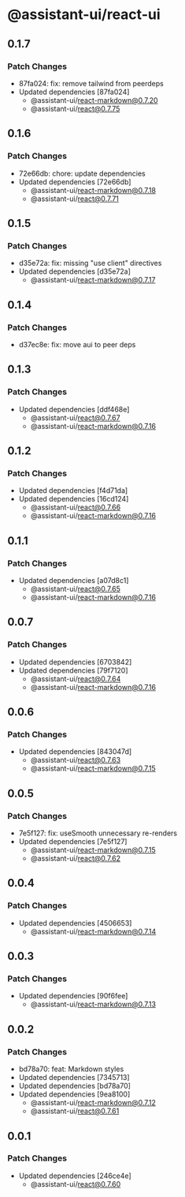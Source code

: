 # @assistant-ui/react-ui

## 0.1.7

### Patch Changes

- 87fa024: fix: remove tailwind from peerdeps
- Updated dependencies [87fa024]
  - @assistant-ui/react-markdown@0.7.20
  - @assistant-ui/react@0.7.75

## 0.1.6

### Patch Changes

- 72e66db: chore: update dependencies
- Updated dependencies [72e66db]
  - @assistant-ui/react-markdown@0.7.18
  - @assistant-ui/react@0.7.71

## 0.1.5

### Patch Changes

- d35e72a: fix: missing "use client" directives
- Updated dependencies [d35e72a]
  - @assistant-ui/react-markdown@0.7.17

## 0.1.4

### Patch Changes

- d37ec8e: fix: move aui to peer deps

## 0.1.3

### Patch Changes

- Updated dependencies [ddf468e]
  - @assistant-ui/react@0.7.67
  - @assistant-ui/react-markdown@0.7.16

## 0.1.2

### Patch Changes

- Updated dependencies [f4d71da]
- Updated dependencies [16cd124]
  - @assistant-ui/react@0.7.66
  - @assistant-ui/react-markdown@0.7.16

## 0.1.1

### Patch Changes

- Updated dependencies [a07d8c1]
  - @assistant-ui/react@0.7.65
  - @assistant-ui/react-markdown@0.7.16

## 0.0.7

### Patch Changes

- Updated dependencies [6703842]
- Updated dependencies [79f7120]
  - @assistant-ui/react@0.7.64
  - @assistant-ui/react-markdown@0.7.16

## 0.0.6

### Patch Changes

- Updated dependencies [843047d]
  - @assistant-ui/react@0.7.63
  - @assistant-ui/react-markdown@0.7.15

## 0.0.5

### Patch Changes

- 7e5f127: fix: useSmooth unnecessary re-renders
- Updated dependencies [7e5f127]
  - @assistant-ui/react-markdown@0.7.15
  - @assistant-ui/react@0.7.62

## 0.0.4

### Patch Changes

- Updated dependencies [4506653]
  - @assistant-ui/react-markdown@0.7.14

## 0.0.3

### Patch Changes

- Updated dependencies [90f6fee]
  - @assistant-ui/react-markdown@0.7.13

## 0.0.2

### Patch Changes

- bd78a70: feat: Markdown styles
- Updated dependencies [7345713]
- Updated dependencies [bd78a70]
- Updated dependencies [9ea8100]
  - @assistant-ui/react-markdown@0.7.12
  - @assistant-ui/react@0.7.61

## 0.0.1

### Patch Changes

- Updated dependencies [246ce4e]
  - @assistant-ui/react@0.7.60
